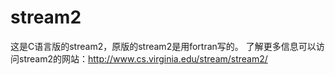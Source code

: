 # stream2
这是C语言版的stream2，原版的stream2是用fortran写的。
了解更多信息可以访问stream2的网站：http://www.cs.virginia.edu/stream/stream2/
